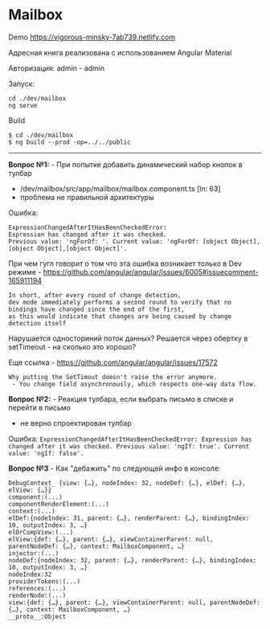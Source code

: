 # Mailbox

Demo https://vigorous-minsky-7ab739.netlify.com

Адресная книга реализована с использованием Angular Material

Авторизация: admin - admin

Запуск:
```
cd ./dev/mailbox
ng serve
```

Build
```
$ cd ./dev/mailbox
$ ng build --prod -op=../../public
```

<hr>

<b>Вопрос №1:</b> - При попытке добавить динамический набор кнопок в тулбар
 - /dev/mailbox/src/app/mailbox/mailbox.component.ts [ln: 63]
 - проблема не правильной архитектуры

Oшибка:
```
ExpressionChangedAfterItHasBeenCheckedError:
Expression has changed after it was checked.
Previous value: 'ngForOf: '. Current value: 'ngForOf: [object Object],[object Object],[object Object]'.
```

При чем гугл говорит о том что эта ошибка возникает только в Dev режиме - https://github.com/angular/angular/issues/6005#issuecomment-165911194


```
In short, after every round of change detection, 
dev mode immediately performs a second round to verify that no bindings have changed since the end of the first, 
as this would indicate that changes are being caused by change detection itself
```
Нарушается односториний поток данных? Решается через обертку в setTimeout - на сколько это хорошо?

Еще ссылка - https://github.com/angular/angular/issues/17572

```
Why putting the SetTimout doesn't raise the error anymore.
 - You change field asynchronously, which respects one-way data flow.
```


<b>Вопрос №2:</b> - Реакция тулбара, если выбрать письмо в списке и перейти в письмо
- не верно спроектирован тулбар

Ошибка: `ExpressionChangedAfterItHasBeenCheckedError: Expression has changed after it was checked. Previous value: 'ngIf: true'. Current value: 'ngIf: false'.`

<b>Вопрос №3</b> - Как "дебажить" по следующей инфо в консоле:

```
DebugContext_ {view: {…}, nodeIndex: 32, nodeDef: {…}, elDef: {…}, elView: {…}}
component:(...)
componentRenderElement:(...)
context:(...)
elDef:{nodeIndex: 31, parent: {…}, renderParent: {…}, bindingIndex: 10, outputIndex: 3, …}
elOrCompView:(...)
elView:{def: {…}, parent: {…}, viewContainerParent: null, parentNodeDef: {…}, context: MailboxComponent, …}
injector:(...)
nodeDef:{nodeIndex: 32, parent: {…}, renderParent: {…}, bindingIndex: 10, outputIndex: 3, …}
nodeIndex:32
providerTokens:(...)
references:(...)
renderNode:(...)
view:{def: {…}, parent: {…}, viewContainerParent: null, parentNodeDef: {…}, context: MailboxComponent, …}
__proto__:Object
```